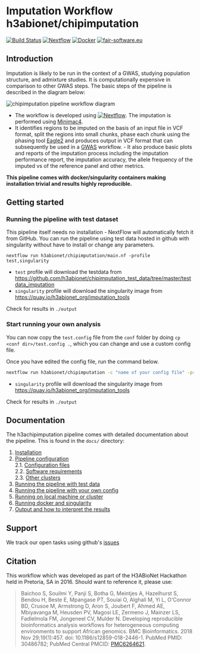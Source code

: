 # Imputation Workflow h3abionet/chipimputation

[![Build Status](https://travis-ci.org/h3abionet/chipimputation.svg?branch=master)](https://travis-ci.org/h3abionet/chipimputation)
[![Nextflow](https://img.shields.io/badge/nextflow-%E2%89%A520.04.0-brightgreen.svg)](https://www.nextflow.io/)
[![Docker](https://img.shields.io/badge/docker%20registry-Quay.io-red)](https://quay.io/h3abionet_org/imputation_tools)
[![fair-software.eu](https://img.shields.io/badge/fair--software.eu-%E2%97%8F%20%20%E2%97%8F%20%20%E2%97%8B%20%20%E2%97%8B%20%20%E2%97%8B-orange)](https://fair-software.eu)

## Introduction
Imputation is likely to be run in the context of a GWAS, studying population structure, and admixture studies. It is computationally expensive in comparison to other GWAS steps.
The basic steps of the pipeline is described in the diagram below:

![chipimputation pipeline workflow diagram](https://www.h3abionet.org/images/workflows/snp_imputation_workflow.png)

* The workflow is developed using [![Nextflow](https://img.shields.io/badge/nextflow-%E2%89%A520.04.0-brightgreen.svg)](https://www.nextflow.io/). The imputation is performed using [Minimac4](https://genome.sph.umich.edu/wiki/Minimac4). 
* It identifies regions to be imputed on the basis of an input file in VCF format, split the regions into small chunks, phase each chunk using the phasing tool [Eagle2](https://data.broadinstitute.org/alkesgroup/Eagle/) and produces output in VCF format that can subsequently be used in a [GWAS](https://github.com/h3abionet/h3agwas) workflow. - It also produce basic plots and reports of the imputation process including the imputation performance report, the imputation accuracy, the allele frequency of the imputed vs of the reference panel and other metrics.    

**This pipeline comes with docker/singularity containers making installation trivial and results highly reproducible.**



## Getting started

### Running the pipeline with test dataset
This pipeline itself needs no installation - NextFlow will automatically fetch it from GitHub.
You can run the pipeline using test data hosted in github with singularity without have to install or change any parameters.

```
nextflow run h3abionet/chipimputation/main.nf -profile test,singularity
```

- `test` profile will download the testdata from https://github.com/h3abionet/chipimputation_test_data/tree/master/testdata_imputation
- `singularity` profile will download the singularity image from https://quay.io/h3abionet_org/imputation_tools

Check for results in `./output`


### Start running your own analysis

You can now copy the `test.config` file from the `conf` folder by doing `cp <conf dir>/test.config .`, which you can change and use a custom config file.

Once you have edited the config file, run the command below.

```bash
nextflow run h3abionet/chipimputation -c "name of your config file" -profile singularity
```

- `singularity` profile will download the singularity image from https://quay.io/h3abionet_org/imputation_tools

Check for results in `./output`


## Documentation
The h3achipimputation pipeline comes with detailed documentation about the pipeline.
This is found in the `docs/` directory:

1. [Installation](docs/installation.md)
2. [Pipeline configuration](docs/configuration/config_files.md)  
    2.1. [Configuration files](docs/configs.md)  
    2.2. [Software requirements](docs/soft_requirements.md)  
    2.3. [Other clusters](docs/other_clusters.md)  
3. [Running the pipeline with test data](docs/usage.md)
4. [Running the pipeline with your own config](docs/usage.md)
5. [Running on local machine or cluster](docs/other_clusters.md)
6. [Running docker and singularity](docs/soft_requirements.md)
7. [Output and how to interpret the results](docs/output.md)


## Support
We track our open tasks using github's [issues](https://github.com/h3abionet/chipimputation/issues)


## Citation
This  workflow which was developed as part of the H3ABioNet Hackathon held in Pretoria, SA in 2016. Should want to reference it, please use:  
>Baichoo S, Souilmi Y, Panji S, Botha G, Meintjes A, Hazelhurst S, Bendou H, Beste E, Mpangase PT, Souiai O, Alghali M, Yi L, O'Connor BD, Crusoe M, Armstrong D, Aron S, Joubert F, Ahmed AE, Mbiyavanga M, Heusden PV, Magosi LE, Zermeno J, Mainzer LS, Fadlelmola FM, Jongeneel CV, Mulder N. Developing reproducible bioinformatics analysis workflows for heterogeneous computing environments to support African genomics. BMC Bioinformatics. 2018 Nov 29;19(1):457. doi: 10.1186/s12859-018-2446-1. PubMed PMID: 30486782; PubMed Central PMCID: [PMC6264621](https://www.ncbi.nlm.nih.gov/pmc/articles/PMC6264621/).
